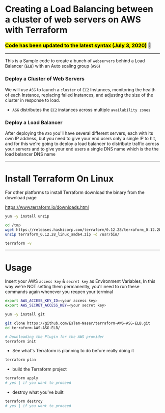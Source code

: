 # Creating a Load Balancing between a cluster of web servers on AWS with Terraform



### <mark>Code has been updated to the latest syntax (July 3, 2020)</mark> 📌


---


This is a Sample code to create a bunch of `webservers` behind a Load Balancer (`ELB`) with an Auto scaling group (`ASG`)



### Deploy a Cluster of Web Servers

We will use `ASG` to launch a `cluster` of `EC2` Instances,  monitoring the health of each Instance, replacing failed Instances, and adjusting the size of the cluster in response to load.

* `ASG` distributes the `EC2` instances across multiple `availability zones` 



### Deploy a Load Balancer

After deploying the `ASG` you'll have several different servers, each with its own IP address, but you need to give your end users only a single IP to hit, and for this we're going to deploy a load balancer to distribute traffic across your servers and to give your end users a single DNS name which is the the load balancer DNS name



---



# Install Terraform On Linux

For other platforms to install Terraform download the binary from the download page

https://www.terraform.io/downloads.html

```bash
yum -y install unzip

cd /tmp
wget https://releases.hashicorp.com/terraform/0.12.28/terraform_0.12.28_linux_amd64.zip
unzip terraform_0.12.28_linux_amd64.zip -d /usr/bin/

terraform -v
```



---



# Usage

Insert your AWS `access key` & `secret key` as Environment Variables, In this way we're NOT setting them permanently, you'll need to run these commands again whenever you reopen your terminal

```bash
export AWS_ACCESS_KEY_ID=<your access key>
export AWS_SECRET_ACCESS_KEY=<your secret key>
```


```bash
yum -y install git
```



```bash
git clone https://github.com/Eslam-Naser/terraform-AWS-ASG-ELB.git
cd terraform-AWS-ASG-ELB/

# Downloading the Plugin for the AWS provider
terraform init
```



* See what's Terraform is planning to do before really doing it

```bash
terraform plan
```



* build the Terraform project

```bash
terraform apply
# yes | if you want to proceed
```

* destroy what you've built

```bash
terraform destroy
# yes | if you want to proceed
```



